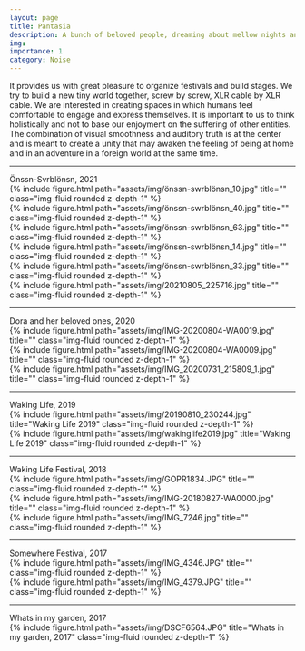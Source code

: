 ```yaml
---
layout: page
title: Pantasia
description: A bunch of beloved people, dreaming about mellow nights and misty days.
img: 
importance: 1
category: Noise
---
```


It provides us with great pleasure to organize festivals and build stages. We try to build a new tiny world together, screw by screw, XLR cable by XLR cable.
We are interested in creating spaces in which humans feel comfortable to engage and express themselves.
It is important to us to think holistically and not to base our enjoyment on the suffering of other entities. 
The combination of visual smoothness and auditory truth is at the center and is meant to create a unity that may awaken the feeling of being at home and in an adventure in a foreign world at the same time.
***
<div class="caption">
   Önssn-Svrblönsn, 2021
</div>

<div class="row">
    <div class="col-sm mt-3 mt-md-0">
        {% include figure.html path="assets/img/önssn-swrblönsn_10.jpg" title="" class="img-fluid rounded z-depth-1" %}
    </div>
    <div class="col-sm mt-3 mt-md-0">
        {% include figure.html path="assets/img/önssn-swrblönsn_40.jpg" title="" class="img-fluid rounded z-depth-1" %}
    </div>
</div>
<div class="row">
    <div class="col-sm mt-3 mt-md-0">
        {% include figure.html path="assets/img/önssn-swrblönsn_63.jpg" title="" class="img-fluid rounded z-depth-1" %}
    </div>
</div>
<div class="row">
    <div class="col-sm mt-3 mt-md-0">
        {% include figure.html path="assets/img/önssn-swrblönsn_14.jpg" title="" class="img-fluid rounded z-depth-1" %}
    </div>
      <div class="col-sm mt-3 mt-md-0">
        {% include figure.html path="assets/img/önssn-swrblönsn_33.jpg" title="" class="img-fluid rounded z-depth-1" %}
    </div>
     <div class="col-sm mt-3 mt-md-0">
        {% include figure.html path="assets/img/20210805_225716.jpg" title="" class="img-fluid rounded z-depth-1" %}
    </div>
</div>

***
<div class="caption">
    Dora and her beloved ones, 2020
</div>
<div class="row">
    <div class="col-sm mt-3 mt-md-0">
        {% include figure.html path="assets/img/IMG-20200804-WA0019.jpg" title="" class="img-fluid rounded z-depth-1" %}
    </div>
    <div class="col-sm mt-3 mt-md-0">
        {% include figure.html path="assets/img/IMG-20200804-WA0009.jpg" title="" class="img-fluid rounded z-depth-1" %}
    </div>
     <div class="col-sm mt-3 mt-md-0">
        {% include figure.html path="assets/img/IMG_20200731_215809_1.jpg" title="" class="img-fluid rounded z-depth-1" %}
    </div>
</div>

***
<div class="caption">
    Waking Life, 2019
</div>
<div class="row">
    <div class="col-sm mt-3 mt-md-0">
        {% include figure.html path="assets/img/20190810_230244.jpg" title="Waking Life 2019" class="img-fluid rounded z-depth-1" %}
    </div>
    <div class="col-sm mt-3 mt-md-0">
        {% include figure.html path="assets/img/wakinglife2019.jpg" title="Waking Life 2019" class="img-fluid rounded z-depth-1" %}
    </div>
</div>


***
<div class="caption">
    Waking Life Festival, 2018
</div>
<div class="row">
    <div class="col-sm mt-3 mt-md-0">
        {% include figure.html path="assets/img/GOPR1834.JPG" title="" class="img-fluid rounded z-depth-1" %}
    </div>
</div>
<div class="row">
    <div class="col-sm mt-3 mt-md-0">
        {% include figure.html path="assets/img/IMG-20180827-WA0000.jpg" title="" class="img-fluid rounded z-depth-1" %}
    </div>
    <div class="col-sm mt-3 mt-md-0">
        {% include figure.html path="assets/img/IMG_7246.jpg" title="" class="img-fluid rounded z-depth-1" %}
    </div>
</div>


***
<div class="caption">
    Somewhere Festival, 2017
</div>
<div class="row">
    <div class="col-sm mt-3 mt-md-0">
        {% include figure.html path="assets/img/IMG_4346.JPG" title="" class="img-fluid rounded z-depth-1" %}
    </div>
     <div class="col-sm mt-3 mt-md-0">
        {% include figure.html path="assets/img/IMG_4379.JPG" title="" class="img-fluid rounded z-depth-1" %}
    </div>
</div>


***
<div class="caption">
    Whats in my garden, 2017
</div>
<div class="row">
    <div class="col-sm mt-3 mt-md-0">
        {% include figure.html path="assets/img/DSCF6564.JPG" title="Whats in my garden, 2017" class="img-fluid rounded z-depth-1" %}
    </div>
</div>




